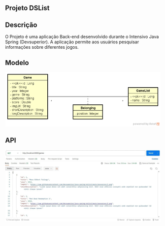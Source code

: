 ## Projeto DSList 

## Descrição 
O Projeto é uma aplicação Back-end desenvolvido durante o Intensivo Java Spring (Devsuperior).
A aplicação permite aos usuários pesquisar informações sobre diferentes jogos.

## Modelo
![Modelo de domínio DSList](https://raw.githubusercontent.com/devsuperior/java-spring-dslist/main/resources/dslist-model.png)

## API
![App Screenshot](https://github.com/AlyneMatos/dslist/blob/main/assets/retorno-api.png)

